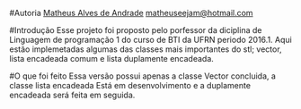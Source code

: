 #Autoria
[Matheus Alves de Andrade](https://github.com/MatheusAlvesA)
matheuseejam@hotmail.com

#Introdução
Esse projeto foi proposto pelo porfessor da diciplina de Linguagem de programação 1
do curso de BTI da UFRN periodo 2016.1.
Aqui estão implemetadas algumas das classes mais importantes do stl; vector,
lista encadeada comum e lista duplamente encadeada.

#O que foi feito
Essa versão possui apenas a classe Vector concluida, a classe lista encadeada
Está em desenvolvimento e a duplamente encadeada será feita em seguida.

